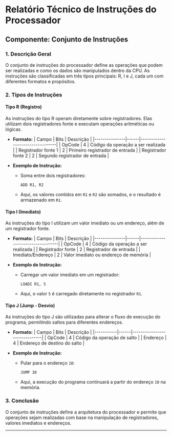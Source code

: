 # Relatório Técnico de Instruções do Processador

## Componente: Conjunto de Instruções

### 1. Descrição Geral

O conjunto de instruções do processador define as operações que podem ser realizadas e como os dados são manipulados dentro da CPU. As instruções são classificadas em três tipos principais: R, I e J, cada um com diferentes formatos e propósitos.

### 2. Tipos de Instruções

#### **Tipo R (Registro)**

As instruções do tipo R operam diretamente sobre registradores. Elas utilizam dois registradores fonte e executam operações aritméticas ou lógicas.

- **Formato:**
  | Campo           | Bits  | Descrição                                   |
  |---------------|------|---------------------------------|
  | OpCode       | 4    | Código da operação a ser realizada  |
  | Registrador fonte 1 | 2    | Primeiro registrador de entrada |
  | Registrador fonte 2 | 2    | Segundo registrador de entrada |

- **Exemplo de Instrução:**
  - Soma entre dois registradores:
    ```
    ADD R1, R2
    ```
  - Aqui, os valores contidos em `R1` e `R2` são somados, e o resultado é armazenado em `R1`.

#### **Tipo I (Imediato)**

As instruções do tipo I utilizam um valor imediato ou um endereço, além de um registrador fonte.

- **Formato:**
  | Campo           | Bits  | Descrição                                    |
  |---------------|------|----------------------------------|
  | OpCode       | 4    | Código da operação a ser realizada  |
  | Registrador fonte | 2    | Registrador de entrada |
  | Imediato/Endereço | 2    | Valor imediato ou endereço de memória |

- **Exemplo de Instrução:**
  - Carregar um valor imediato em um registrador:
    ```
    LOADI R1, 5
    ```
  - Aqui, o valor `5` é carregado diretamente no registrador `R1`.

#### **Tipo J (Jump - Desvio)**

As instruções do tipo J são utilizadas para alterar o fluxo de execução do programa, permitindo saltos para diferentes endereços.

- **Formato:**
  | Campo      | Bits  | Descrição                              |
  |-----------|------|------------------------------|
  | OpCode    | 4    | Código da operação de salto |
  | Endereço  | 4    | Endereço de destino do salto |

- **Exemplo de Instrução:**
  - Pular para o endereço `10`:
    ```
    JUMP 10
    ```
  - Aqui, a execução do programa continuará a partir do endereço `10` na memória.

### 3. Conclusão
O conjunto de instruções define a arquitetura do processador e permite que operações sejam realizadas com base na manipulação de registradores, valores imediatos e endereços.

---

